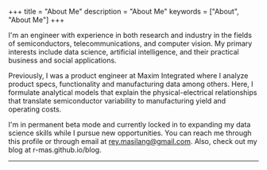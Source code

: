 +++
title = "About Me"
description = "About Me"
keywords = ["About", "About Me"]
+++

I'm an engineer with experience in both research and industry in the fields of semiconductors, telecommunications, and computer vision. My primary interests include data science, artificial intelligence, and their practical business and social applications.

Previously, I was a product engineer at Maxim Integrated where I analyze product specs, functionality and manufacturing data among others. Here, I formulate analytical models that explain the physical-electrical relationships that translate semiconductor variability to manufacturing yield and operating costs.

I'm in permanent beta mode and currently locked in to expanding my data science skills while I pursue new opportunities. You can reach me through this profile or through email at rey.masilang@gmail.com. Also, check out my blog at r-mas.github.io/blog.

---
